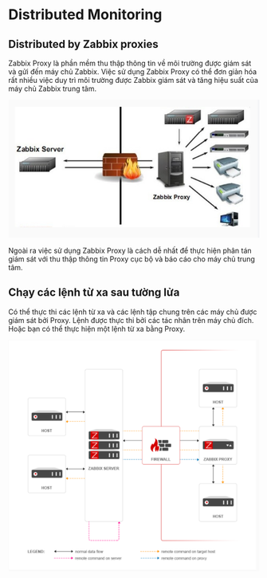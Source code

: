 # Distributed Monitoring
## Distributed by Zabbix proxies
Zabbix Proxy là phần mềm thu thập thông tin về môi trường được giám sát và gửi đến máy chủ Zabbix. Việc sử dụng Zabbix Proxy có thể đơn giản hóa rất nhiều việc duy trì môi trường được Zabbix giám sát và tăng hiệu suất của máy chủ Zabbix trung tâm.

![huydv](/images/Screenshot_28.png)

Ngoài ra việc sử dụng Zabbix Proxy là cách dễ nhất để thực hiện phân tán giám sát với thu thập thông tin Proxy cục bộ và báo cáo cho máy chủ trung tâm.
## Chạy các lệnh từ xa sau tường lửa

Có thể thực thi các lệnh từ xa và các lệnh tập chung trên các máy chủ được giám sát bởi Proxy. Lệnh được thực thi bởi các tác nhân trên máy chủ đích. Hoặc bạn có thể thực hiện một lệnh từ xa bằng Proxy.

![huydv](/images/Screenshot_29.png)
